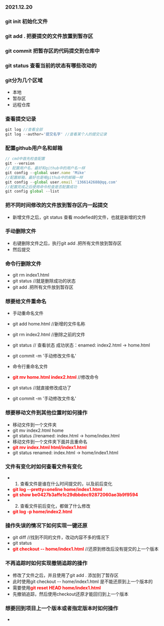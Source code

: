 ### 2021.12.20
### git init 初始化文件
### git add . 把要提交的文件放置到暂存区
### git commit 把暂存区的代码提交到仓库中
### git status 查看当前的状态有哪些改动的
### git分为几个区域 
 * 本地
 * 暂存区
 * 远程仓库
 ### 查看提交记录
 ```javascript
 git log //查看全部
 git log --author='提交名字' //查看某个人的提交记录
 ```

 ### 配置github用户名和邮箱
 ```javascript
 // cmd中首先检查配置
 git --version
 // 配置用户名，最好和github中的用户名一样
 git config --global user.name 'Mike' 
 //配置邮箱，最好也是喝github中的邮箱一样
 git config --global user.email '1366142688@qq.com'
 //配置完成之后使用命令检查是否配置成功
 git config global --list
 ```


 ### 把不同时间修改的文件放到暂存区内一起提交
 * 新增文件之后，git status 查看 modefied的文件，也就是新增的文件

 ### 手动删除文件
 * 右键删除文件之后，执行git add .把所有文件放到暂存区
 * 然后提交
 ### 命令行删除文件
 * git rm index1.html
 * git status //就是删除成功的状态
 * git add .把所有文件放到暂存区
 ### 想要给文件重命名
 * 手动重命名文件
 * git add home.html //新增的文件名称
 * git rm index2.html //删除之前的文件
 * git status // 查看状态 成功状态：enamed:    index2.html -> home.html
 * git commit -m '手动修改文件名'
 
 * 命令行重命名文件
 * <strong style="color:red">git mv home.html index2.html</strong> //修改命令
 * git status //就直接修改成功了
 * git commit -m '手动修改文件名'

 ### 想要移动文件到其他位置时如何操作
 * 移动文件到一个文件夹
  * git mv index2.html home
  * git status //renamed:    index.html -> home/index.html
 * 移动文件到一个文件夹下面并且重命名
  * <strong style="color:red">git mv index.html html/index1.html</strong>
  * git status  renamed:    index.html -> home/index1.html

### 文件有变化时如何查看文件有变化
* 1. 查看文件是谁在什么时间提交的，以及前后变化
* <strong style="color:red">git log --pretty=oneline home/index1.html</strong>
* <strong style="color:red">git show be0427b3affe1c29dbbdec92872060ae3b9f9594</strong>
* 2. 查看文件前后变化，都做了什么修改
* <strong style="color:red">git log -p home/index2.html</strong>

### 操作失误的情况下如何实现一键还原
* git diff //找到不同的文件，改动内容不多的情况下
* git status 
* <strong style="color:red">git checkout -- home/index1.html</strong> //还原到修改后没有提交的上一个版本

### 不再追踪时如何实现撤销追踪的操作
* 修改了文件之后，并且使用了git add . 添加到了暂存区
* 此时使用git checkout -- home/index1.html 是不能还原到上一个版本的
* 需要使用<strong style="color:red">git reset HEAD home/index1.html</strong>
* 先撤销追踪，然后使用checkout还原才能回归到上一个版本

### 想要回到项目上一个版本或者指定版本时如何操作
* 